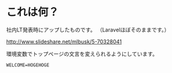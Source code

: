 # これは何？
社内LT発表時にアップしたものです。
（Laravelほぼそのままです。）

<http://www.slideshare.net/mlbusk/5-70328041>

環境変数でトップページの文言を変えられるようにしています。

```
WELCOME=HOGEHOGE
```
